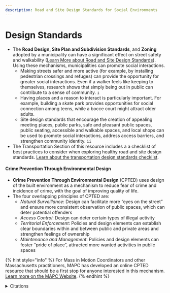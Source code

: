 ```yaml
---
description: Road and Site Design Standards for Social Environments
---
```


# Design Standards

* The **Road Design, Site Plan and Subdivision Standards**, and **Zoning** adopted by a municipality can have a significant effect on street safety and walkability ([Learn More about Road and Site Design Standards](../../transportation/plan-for-active-transportation/road-and-site-design-standards.md)). Using these mechanisms, municipalities can promote social interactions. &#x20;
  * Making streets safer and more active (for example, by installing pedestrian crossings and refuges) can provide the opportunity for greater social interactions. Even if a walker feels like keeping to themselves, research shows that simply being out in public can contribute to a sense of community. `i`&#x20;
  * Having places and a reason to interact is particularly important. For example, building a skate park provides opportunities for social connection among teens, while a bocce court might attract older adults.&#x20;
  * Site design standards that encourage the creation of appealing meeting places, public parks, safe and pleasant public spaces, public seating, accessible and walkable spaces, and local shops can be used to promote social interactions, address access barriers, and strengthen community identity. `ii`
* The Transportation Section of this resource includes a a checklist of best practices to consider when exploring healthy road and site design standards. [Learn about the transportation design standards checklist](../../transportation/plan-for-active-transportation/road-and-site-design-standards.md).

#### **Crime Prevention Through Environmental Design**

* **Crime Prevention Through Environmental Design** (CPTED) uses design of the built environment as a mechanism to reduce fear of crime and incidence of crime, with the goal of improving quality of life.
* The four overlapping principles of CPTED are:&#x20;
  * _Natural Surveillance_: Design can facilitate more “eyes on the street” and ensure more consistent  observation of public spaces, which can deter potential offenders&#x20;
  * _Access Control_: Design can deter certain types of illegal activity&#x20;
  * _Territorial Enforcement_: Policies and design elements can establish clear boundaries within and between public and private areas and strengthen feelings of ownership&#x20;
  * _Maintenance and Management_: Policies and design elements can foster “pride of place”, attracted more wanted activities in public spaces&#x20;

{% hint style="info" %}
For Mass in Motion Coordinators and other Massachusetts practitioners, MAPC has developed an online CPTED resource that should be a first stop for anyone interested in this mechanism. [Learn more on the MAPC Website](http://cpted.mapc.org).&#x20;
{% endhint %}

<details>

<summary>Citations</summary>

`i`  _Knapp, C. (2018)_ [_Making Multicultural Places_](https://www.pps.org/article/multicultural-places)_. Project for Public Spaces_

`ii` _Anne-Marie Bagnall, et al. (2018) Places, Spaces, People and Wellbeing: Full Review._ [_https://whatworkswellbeing.org/wp-content/uploads/2020/01/Places-spaces-people-wellbeing-full-report-MAY2018-1\_0119755600.pdf_ ](https://whatworkswellbeing.org/wp-content/uploads/2020/01/Places-spaces-people-wellbeing-full-report-MAY2018-1\_0119755600.pdf)__

</details>
